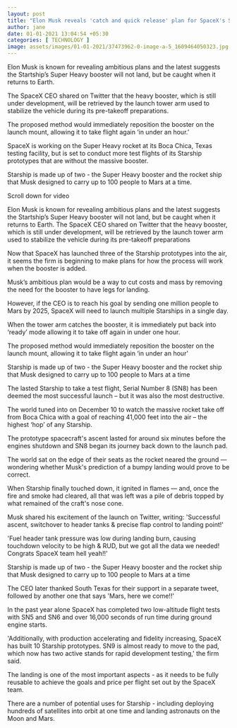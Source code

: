 ```yaml
---
layout: post
title: "Elon Musk reveals 'catch and quick release' plan for SpaceX's Super Heavy booster"
author: jane 
date: 01-01-2021 13:04:54 +05:30 
categories: [ TECHNOLOGY ] 
image: assets/images/01-01-2021/37473962-0-image-a-5_1609464050323.jpg
---
```

Elon Musk is known for revealing ambitious plans and the latest suggests the Startship’s Super Heavy booster will not land, but be caught when it returns to Earth.

The SpaceX CEO shared on Twitter that the heavy booster, which is still under development, will be retrieved by the launch tower arm used to stabilize the vehicle during its pre-takeoff preparations.

The proposed method would immediately reposition the booster on the launch mount, allowing it to take flight again ‘in under an hour.’

SpaceX is working on the Super Heavy rocket at its Boca Chica, Texas testing facility, but is set to conduct more test flights of its Starship prototypes that are without the massive booster.

Starship is made up of two - the Super Heavy booster and the rocket ship that Musk designed to carry up to 100 people to Mars at a time.

Scroll down for video

Elon Musk is known for revealing ambitious plans and the latest suggests the Startship’s Super Heavy booster will not land, but be caught when it returns to Earth. The SpaceX CEO shared on Twitter that the heavy booster, which is still under development, will be retrieved by the launch tower arm used to stabilize the vehicle during its pre-takeoff preparations

Now that SpaceX has launched three of the Starship prototypes into the air, it seems the firm is beginning to make plans for how the process will work when the booster is added.

Musk’s ambitious plan would be a way to cut costs and mass by removing the need for the booster to have legs for landing.

However, if the CEO is to reach his goal by sending one million people to Mars by 2025, SpaceX will need to launch multiple Starships in a single day.

When the tower arm catches the booster, it is immediately put back into ‘ready’ mode allowing it to take off again in under one hour.

The proposed method would immediately reposition the booster on the launch mount, allowing it to take flight again ‘in under an hour'

Starship is made up of two - the Super Heavy booster and the rocket ship that Musk designed to carry up to 100 people to Mars at a time

The lasted Starship to take a test flight, Serial Number 8 (SN8) has been deemed the most successful launch – but it was also the most destructive.

The world tuned into on December 10 to watch the massive rocket take off from Boca Chica with a goal of reaching 41,000 feet into the air – the highest ‘hop’ of any Starship.

The prototype spacecraft's ascent lasted for around six minutes before the engines shutdown and SN8 began its journey back down to the launch pad.

The world sat on the edge of their seats as the rocket neared the ground — wondering whether Musk's prediction of a bumpy landing would prove to be correct.

When Starship finally touched down, it ignited in flames — and, once the fire and smoke had cleared, all that was left was a pile of debris topped by what remained of the craft's nose cone.

Musk shared his excitement of the launch on Twitter, writing: 'Successful ascent, switchover to header tanks & precise flap control to landing point!'

'Fuel header tank pressure was low during landing burn, causing touchdown velocity to be high & RUD, but we got all the data we needed! Congrats SpaceX team hell yeah!!'

Starship is made up of two - the Super Heavy booster and the rocket ship that Musk designed to carry up to 100 people to Mars at a time

The CEO later thanked South Texas for their support in a separate tweet, followed by another one that says 'Mars, here we come!!'

In the past year alone SpaceX has completed two low-altitude flight tests with SN5 and SN6 and over 16,000 seconds of run time during ground engine starts.

'Additionally, with production accelerating and fidelity increasing, SpaceX has built 10 Starship prototypes. SN9 is almost ready to move to the pad, which now has two active stands for rapid development testing,' the firm said.

The landing is one of the most important aspects - as it needs to be fully reusable to achieve the goals and price per flight set out by the SpaceX team.

There are a number of potential uses for Starship - including deploying hundreds of satellites into orbit at one time and landing astronauts on the Moon and Mars.